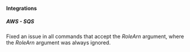 
#### Integrations

##### AWS - SQS

Fixed an issue in all commands that accept the *RoleArn* argument, where the *RoleArn* argument was always ignored.
